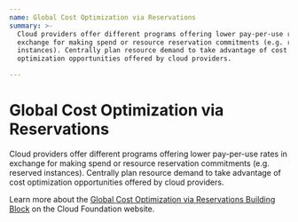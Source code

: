 ```yaml
---
name: Global Cost Optimization via Reservations
summary: >-
  Cloud providers offer different programs offering lower pay-per-use rates in
  exchange for making spend or resource reservation commitments (e.g. reserved
  instances). Centrally plan resource demand to take advantage of cost
  optimization opportunities offered by cloud providers. 

---
```


# Global Cost Optimization via Reservations

Cloud providers offer different programs offering lower pay-per-use rates in exchange for making spend or resource reservation commitments (e.g. reserved instances). Centrally plan resource demand to take advantage of cost optimization opportunities offered by cloud providers. 

Learn more about the [Global Cost Optimization via Reservations Building Block](https://cloudfoundation.org/maturity-model/cost-management/global-cost-optimization-via-reservations.html) on the Cloud Foundation website.
